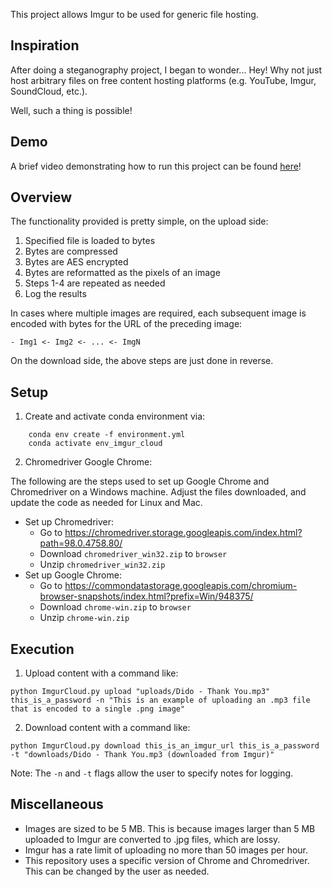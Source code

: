 This project allows Imgur to be used for generic file hosting.

## Inspiration

After doing a steganography project, I began to wonder... Hey!  Why not just host arbitrary files on free content hosting platforms (e.g. YouTube, Imgur, SoundCloud, etc.).

Well, such a thing is possible!

## Demo
A brief video demonstrating how to run this project can be found [here](https://youtu.be/-gCJzaH8p3E)!

## Overview
The functionality provided is pretty simple, on the upload side:
1. Specified file is loaded to bytes
2. Bytes are compressed
3. Bytes are AES encrypted
4. Bytes are reformatted as the pixels of an image
5. Steps 1-4 are repeated as needed
6. Log the results

In cases where multiple images are required, each subsequent image is encoded with bytes for the URL of the preceding image:

    - Img1 <- Img2 <- ... <- ImgN
    
On the download side, the above steps are just done in reverse.


## Setup
1. Create and activate conda environment via:
```
    conda env create -f environment.yml
    conda activate env_imgur_cloud
```

2.  Chromedriver Google Chrome:

The following are the steps used to set up Google Chrome and Chromedriver on a Windows machine.  Adjust the files downloaded, and update the code as needed for Linux and Mac.

- Set up Chromedriver:
  - Go to https://chromedriver.storage.googleapis.com/index.html?path=98.0.4758.80/
  - Download `chromedriver_win32.zip` to `browser`
  - Unzip `chromedriver_win32.zip`
- Set up Google Chrome:
  - Go to https://commondatastorage.googleapis.com/chromium-browser-snapshots/index.html?prefix=Win/948375/
  - Download `chrome-win.zip` to `browser`
  - Unzip `chrome-win.zip`

## Execution
1. Upload content with a command like:
```
python ImgurCloud.py upload "uploads/Dido - Thank You.mp3" this_is_a_password -n "This is an example of uploading an .mp3 file that is encoded to a single .png image"
```
2. Download content with a command like:
```
python ImgurCloud.py download this_is_an_imgur_url this_is_a_password -t "downloads/Dido - Thank You.mp3 (downloaded from Imgur)"
```
Note:  The `-n` and `-t` flags allow the user to specify notes for logging.

## Miscellaneous
- Images are sized to be 5 MB.  This is because images larger than 5 MB uploaded to Imgur are converted to .jpg files, which are lossy.
- Imgur has a rate limit of uploading no more than 50 images per hour.
- This repository uses a specific version of Chrome and Chromedriver.  This can be changed by the user as needed.


